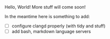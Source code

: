 Hello, World! More stuff will come soon!

In the meantime here is something to add:
- [ ] configure clangd properly (with tidy and stuff)
- [ ] add bash, markdown language servers
